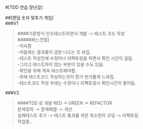 #[TDD 연습 장난감]

##[랜덤 숫자 맞추기 게임]  
###V1
>####기존방식 인수테스트하면서 개발 -> 테스트 코드 작성  
>######[느낀점]  
>-익숙함  
-처음에는 결과물이 금방 나오는 듯 보임.  
-테스트 작성전에 수정이나 리팩토링을 하면서 확인 시간이 걸림.   
-그리고 테스트하지 않는 부분이 있을 수도 있음.  
-확인을 위해 계속 테스트해야함.  
-후에 테스트코드 작성하는것이 뭔가 번거롭게 느껴짐.  
-테스트코드 작성 후에는 수정이나 리팩토링시 확인시간이 줄어듬.

###V2  
>####TDD 로 개발
>RED -> GREEN -> REFACTOR   
>문제정의 -> 문제해결 -> 개선  
>실패테스트 추가 -> 테스트 통과를 위한 최소한의 코딩 -> 리팩토링  
>작업중..

